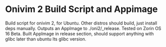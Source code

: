 # Onivim 2 Build Script and Appimage
Build script for onivim 2, for Ubuntu. Other distros should build, just install deps manually. Outputs an AppImage to ./oni2/\_release. Tested on Zorin OS 16 Beta. Built AppImage in release section, should support anything with glibc later than ubuntu lts glibc version.

